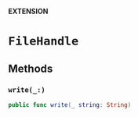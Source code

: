 **EXTENSION**

# `FileHandle`

## Methods
### `write(_:)`

```swift
public func write(_ string: String)
```
